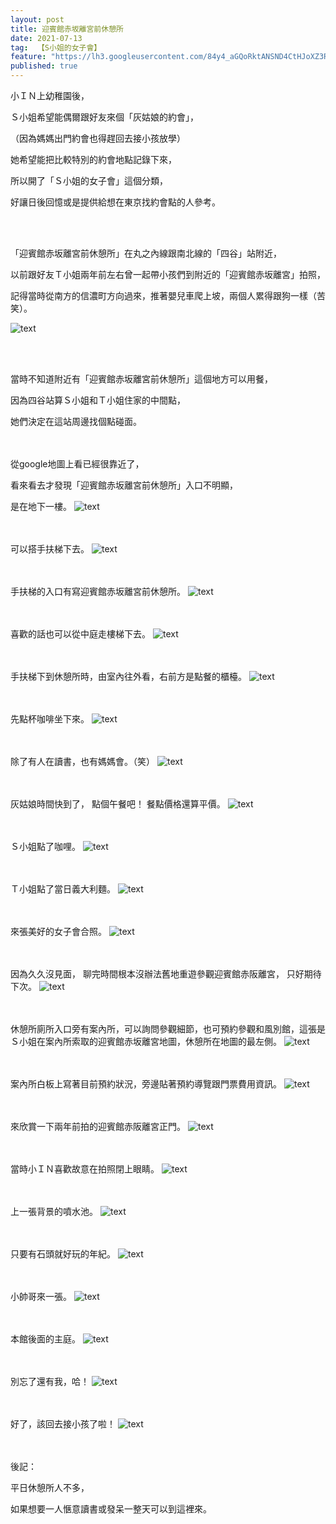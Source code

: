 ```yaml
---
layout: post
title: 迎賓館赤坂離宮前休憩所
date: 2021-07-13
tag:  【S小姐的女子會】
feature: "https://lh3.googleusercontent.com/84y4_aGQoRktANSND4CtHJoXZ3Re3Zy2v46LWiw5a9avQZj1IPwoJ4kCXcYWoA-9b3PJxkFGrhHDO8_DatzskF5GWMwoFQJo5EUcSIBAdomlZjAmVDETRI-uRNBViO5snPQCfic7iPU=w2400"
published: true
---
```

小ＩＮ上幼稚園後，

Ｓ小姐希望能偶爾跟好友來個「灰姑娘的約會」，

（因為媽媽出門約會也得趕回去接小孩放學）

她希望能把比較特別的約會地點記錄下來，

所以開了「Ｓ小姐的女子會」這個分類，

好讓日後回憶或是提供給想在東京找約會點的人參考。

<br><br>

「迎賓館赤坂離宮前休憩所」在丸之內線跟南北線的「四谷」站附近，

以前跟好友Ｔ小姐兩年前左右曾一起帶小孩們到附近的「迎賓館赤坂離宮」拍照，

記得當時從南方的信濃町方向過來，推著嬰兒車爬上坡，兩個人累得跟狗一樣（苦笑）。

![text](https://lh3.googleusercontent.com/n-Q-tJvSX0nkyMpFkRZ96ZtZEwupU6bf9y3Mt9mb2hc_T69htn2b0a5T6qHX2NaWimUslZ4yv1voMP6Av62B00KLs-JQxD-ttnWwpIdMeN79IXVp1SKcwMPG2nT3UIZWiIqwMVhgfL8=w2400)

<br><br>

當時不知道附近有「迎賓館赤坂離宮前休憩所」這個地方可以用餐，

因為四谷站算Ｓ小姐和Ｔ小姐住家的中間點，

她們決定在這站周邊找個點碰面。

<br><br>
從google地圖上看已經很靠近了，

看來看去才發現「迎賓館赤坂離宮前休憩所」入口不明顯，

是在地下一樓。
![text](https://lh3.googleusercontent.com/pcowBlIN6eI3x500XjlTdAQWmzEBjHWsfJEWeGq1imBAdkE-4z-PaJ-luu5HGbPLLIxYmj367ehB5ps6AiPmDu5h0C4g-lfa-3OVwRueCvvPjTXkhdZLkYuIUGbYc2cidUmg_8jDPTQ=w2400)


<br><br>
可以搭手扶梯下去。
![text](https://lh3.googleusercontent.com/heoCD1yIjSPobvH1_dslfSFal3lJl-jcK8BpJPh_dwV9G4cNNrrYOKCGCH_JdAxvLhVynVDzbBe6Txwwz8YKccZcZXQRIyQdHb79hPE0aLT95VErVPGpfCmST3OE7e7W5XtPMDNuqwY=w2400)


<br><br>
手扶梯的入口有寫迎賓館赤坂離宮前休憩所。
![text](https://lh3.googleusercontent.com/IWp5XT4l20O5UECwGQmbT1NUMBfYUXKX_nSr2c_AxZDH7r6bns5tB7UxeTBhEZYo2Jqm7K9MAx2pDxFlHUevxw5gyt5urUr4iZUhqRfpzmXPR04498ucVPeMqJhYw__Kpf-EF189SYQ=w2400)


<br><br>
喜歡的話也可以從中庭走樓梯下去。
![text](https://lh3.googleusercontent.com/PjZcIX81kcMeA1H7zDdjMfGw6RULG2t4ao4q1Q0DT1Tt8HE2aYAibOOc--d1Fl9tOicpVQDQ0Wj54wcz93sowtaPKT6fVVLW_Gfs28x7oKjY5qo9cfi5PrJ8-LbOeENPGh4VXNcROEM=w2400)


<br><br>
手扶梯下到休憩所時，由室內往外看，右前方是點餐的櫃檯。
![text](https://lh3.googleusercontent.com/Kx4RnyiLiTUYm_ZFWKyU4ms-MKWK7VZZaJBUnBF_TRV-cd86CbqAUBjxq4FJ7dwS3MOtLb_8MbmsMSho7pf3hUW5iPQDVykkYkQCq_7fzCpaifialB6Iz0nvs89HMDrU3RvVy9ekW-Q=w2400)


<br><br>
先點杯咖啡坐下來。
![text](https://lh3.googleusercontent.com/84y4_aGQoRktANSND4CtHJoXZ3Re3Zy2v46LWiw5a9avQZj1IPwoJ4kCXcYWoA-9b3PJxkFGrhHDO8_DatzskF5GWMwoFQJo5EUcSIBAdomlZjAmVDETRI-uRNBViO5snPQCfic7iPU=w2400)


<br><br>
除了有人在讀書，也有媽媽會。（笑）
![text](https://lh3.googleusercontent.com/0boqaYDRoxtq2iJSpcKg7R-CabqwAgH6SVw-Z2UqbOLouDAEWkqc5aQ-RXtzYgVtjnwo6s0hnJxPRAPtzz5knytWMjC4kFzWMRTg2KL-q08a2DAxH0_I8Dx47cLLRR3r2zZwI3ZpBtw=w2400)


<br><br>
灰姑娘時間快到了，
點個午餐吧！
餐點價格還算平價。
![text](https://lh3.googleusercontent.com/6JlvPqJvhA6Qvxs-h18wE3pHTfT2RUXzf6xgG1e01KDBr3GVu1G7RdVZ4VBxdVD1mV_kK800Wa4z9A2Zf92BzldHMbPbXm5FKCXaNUxym4NJYH8lprAMKh9XyEh5ubu1OkiRGP0kGmQ=w2400)


<br><br>
Ｓ小姐點了咖哩。
![text](https://lh3.googleusercontent.com/28bmzS7vrpBmS5GwTtPDIZJhEFhVgt0pU49jdUH5koJp_jXw1bQB3eblhjBeJgAiOZ7yJ7W01x8piAUu_IBCLGzXZgnhLjEaukNBjJrrYigJQ6GsWkpAk07X9sNCmC7eHl4B8-et0Nw=w2400)


<br><br>
Ｔ小姐點了當日義大利麵。
![text](https://lh3.googleusercontent.com/U9vZFLlytboNkJuVLYCJnXGbSw11XRmHzIIGhI5_YvJ0w_9jXdSNN6k4Ym13vF3BNRtqs7oXRLX8cyL5-f2kYWQ49N4_prSSNy2HkNaQjyLb2FvmDAOm3ThN1AKbg5zkd91debNhrp8=w2400)


<br><br>
來張美好的女子會合照。
![text](https://lh3.googleusercontent.com/psh1rJ5QDwZFifudiVvZE80WqFBSl7gPewUdZ6FKOYC-UqTbK_6om6vKtdt0ABJsnBiexgSypfarXGjq8g1Yh1ebaFO4UH2tJ8tw7W_ItF9tDGfOU4CDAe4m5W8Enbjl1MqE1xEEu_A=w2400)


<br><br>
因為久久沒見面，
聊完時間根本沒辦法舊地重遊參觀迎賓館赤阪離宮，
只好期待下次。
![text](https://lh3.googleusercontent.com/AI4VCtAkuUhEAsu8Kt6lu6PuGG_xT5-ChMA8ht-nOz8wQr0LVYa-oIp5_dhGPREtw4xUFCGwzjdbArwhaXcC-v1lrLVLGFu96Q-1izfuBI5a0V550AcmXLXWHfX5-Xd0hVnYtrxVGI0=w2400)


<br><br>
休憩所廁所入口旁有案內所，可以詢問參觀細節，也可預約參觀和風別館，這張是Ｓ小姐在案內所索取的迎賓館赤坂離宮地圖，休憩所在地圖的最左側。
![text](https://lh3.googleusercontent.com/LDCWuOnraZ4_LkZN8tPCCH5T_1FzGxNt9_elSZEHksT3lYvijPnG5DvVgMbo_rxsXFHSPv31WcXrn4Q9xSmD9ZrIYwdaiwkUa8pSXZLEgSfkhk2-2U_OKFkdN2WzD305qs8J104Bp2I=w2400)


<br><br>
案內所白板上寫著目前預約狀況，旁邊貼著預約導覽跟門票費用資訊。
![text](https://lh3.googleusercontent.com/XbuCuT_els7Ub9pdoh4LWe6imdZrraYzysJo0_Y8jzsKmwLjlCnhs7kIkKPC6NgcTHYmDVVfKhLvawxE0bvphVToern5qAStj3yGDotg16X7daPPcvwJHQl4PuAuDJch33Q0MMMp20U=w2400)


<br><br>
來欣賞一下兩年前拍的迎賓館赤阪離宮正門。
![text](https://lh3.googleusercontent.com/PRe8cTtAeHmBlYj-3asCOysD5ctf1xCLFy_r7K_QZLUku3cTjwYwSGGg9BpWLzhQhWM-95uqrKVdNKndJ9mK8ViQAA91QuToQovD8ZrtPj3sSiP0uanAvxGFiQL0hcgMrCD79yVbXFk=w2400)


<br><br>
當時小ＩＮ喜歡故意在拍照閉上眼睛。
![text](https://lh3.googleusercontent.com/uhLxDa0vYlcnnlrDf7W5VYo3IfVobgZ5MdCShE1z0eEVxaHHERPKrYnk6Rwvn0keqS4i0v82yczYswxC2VqmUZs9rnbwpkGEdNg5uSQSx0o9NOgwgBUxmOeIpcTwxGABckKrvonS2hs=w2400)


<br><br>
上一張背景的噴水池。
![text](https://lh3.googleusercontent.com/CxuAS2mFoZECW37EQWuG95A-ExmT5mhebS05bAy6R0cfw-2_ahZCme3WAXKqJQ0Mv3bGMdDX8Jlr5CuaeYa_qMLXGo3J9Jo80mI0wubMj5KID7or3duMVd4omkuPnVmci0fJZ1AgSfE=w2400)


<br><br>
只要有石頭就好玩的年紀。
![text](https://lh3.googleusercontent.com/CY2cg4tQGuvZJ028OYslJWPqkUkqDz27AMzDiqPYwZmLnfTtJvDOWo21cJNvij2tCQltoambfw7TryKCUeiEAJLG-yDIWKJY8LltzzcCpx-8bwc081vI0wpVv0WDw09WBtFtlGbWbKo=w2400)


<br><br>
小帥哥來一張。
![text](https://lh3.googleusercontent.com/DfUQ0DJ7tfFWoMNYS4EVtpMA-z8UdLXlL88qYpsYLVKdufSlPXeUD3W6BIuLiXulWBREaKfgBzKTeWdgc9HVPEjUpBWTXFZGD_VdoUnNMBgkzVm0ydZwa2BJQGz8vxJUZrvTWFLYHcc=w2400)


<br><br>
本館後面的主庭。
![text](https://lh3.googleusercontent.com/L9Z2o62cTRG0tAOqYGSXo1KApJETHDJdR1K1-qHQx0g5-r_jZN-8JzcPV8j3tgRHZsxUOIu8QPswSWDIeOtd0ScBMVGcc1iEGAUjKlhCy_nO2bO1joTHU-HjQbFXt60wFm4dqdf9ExE=w2400)


<br><br>
別忘了還有我，哈！
![text](https://lh3.googleusercontent.com/7FMci3NSvaYY-NZ5ie0JCDVtwr5LDmN5txVTJeQzJhubqZsqt40dzQJ0A_GV7fRnWY1VHRGoOoKBzeeniYeFf7Nw_qqel2r0MugyWGPXfJwa948mabhKD6d62Z44vxZfZ2yQaRMFDcc=w2400)


<br><br>
好了，該回去接小孩了啦！
![text](https://lh3.googleusercontent.com/G7I2nOE8maJpw8ynrkNocMlp7YuYeSJF_yoQFy_9PziY6kWu6PsfG8q4MXynm451q2cYpKsVVVUUfttJUqxJ5p2CALJz5w9Dn5jyAbH5O6Du4HQxzr--n9RQz6svYtAjNDHK0QZqEpk=w2400)


<br><br>
後記：

平日休憩所人不多，

如果想要一人愜意讀書或發呆一整天可以到這裡來。
